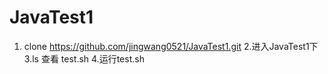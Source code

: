 # JavaTest1
1. clone https://github.com/jingwang0521/JavaTest1.git
2.进入JavaTest1下
3.ls 查看 test.sh
4.运行test.sh
